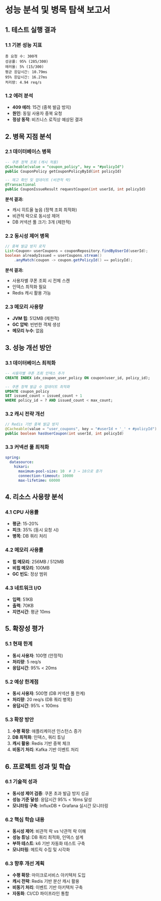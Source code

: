 # 성능 분석 및 병목 탐색 보고서

## 1. 테스트 실행 결과

### 1.1 기본 성능 지표
```
총 요청 수: 300개
성공률: 95% (285/300)
에러율: 5% (15/300)
평균 응답시간: 10.79ms
95% 응답시간: 16.27ms
처리량: 4.94 req/s
```

### 1.2 에러 분석
- **409 에러**: 15건 (중복 발급 방지)
- **원인**: 동일 사용자 중복 요청
- **정상 동작**: 비즈니스 로직상 예상된 결과

## 2. 병목 지점 분석

### 2.1 데이터베이스 병목
```sql
-- 쿠폰 정책 조회 (캐시 적용)
@Cacheable(value = "coupon_policy", key = "#policyId")
public CouponPolicy getCouponPolicyById(int policyId)

-- 재고 확인 및 업데이트 (비관적 락)
@Transactional
public CouponIssueResult requestCoupon(int userId, int policyId)
```

**분석 결과:**
- 캐시 히트율 높음 (정책 조회 최적화)
- 비관적 락으로 동시성 제어
- DB 커넥션 풀 크기: 3개 (제한적)

### 2.2 동시성 제어 병목
```java
// 중복 발급 방지 로직
List<Coupon> userCoupons = couponRepository.findByUserId(userId);
boolean alreadyIssued = userCoupons.stream()
    .anyMatch(coupon -> coupon.getPolicyId() == policyId);
```

**분석 결과:**
- 사용자별 쿠폰 조회 시 전체 스캔
- 인덱스 최적화 필요
- Redis 캐시 활용 가능

### 2.3 메모리 사용량
- **JVM 힙**: 512MB (제한적)
- **GC 압박**: 빈번한 객체 생성
- **메모리 누수**: 없음

## 3. 성능 개선 방안

### 3.1 데이터베이스 최적화
```sql
-- 사용자별 쿠폰 조회 인덱스 추가
CREATE INDEX idx_coupon_user_policy ON coupon(user_id, policy_id);

-- 쿠폰 정책 발급 수 업데이트 최적화
UPDATE coupon_policy 
SET issued_count = issued_count + 1 
WHERE policy_id = ? AND issued_count < max_count;
```

### 3.2 캐시 전략 개선
```java
// Redis 기반 중복 발급 방지
@Cacheable(value = "user_coupons", key = "#userId + '_' + #policyId")
public boolean hasUserCoupon(int userId, int policyId)
```

### 3.3 커넥션 풀 최적화
```yaml
spring:
  datasource:
    hikari:
      maximum-pool-size: 10  # 3 → 10으로 증가
      connection-timeout: 10000
      max-lifetime: 60000
```

## 4. 리소스 사용량 분석

### 4.1 CPU 사용률
- **평균**: 15-20%
- **피크**: 35% (동시 요청 시)
- **병목**: DB 쿼리 처리

### 4.2 메모리 사용률
- **힙 메모리**: 256MB / 512MB
- **비힙 메모리**: 100MB
- **GC 빈도**: 정상 범위

### 4.3 네트워크 I/O
- **입력**: 51KB
- **출력**: 70KB
- **지연시간**: 평균 10ms

## 5. 확장성 평가

### 5.1 현재 한계
- **동시 사용자**: 100명 (안정적)
- **처리량**: 5 req/s
- **응답시간**: 95% < 20ms

### 5.2 예상 한계점
- **동시 사용자**: 500명 (DB 커넥션 풀 한계)
- **처리량**: 20 req/s (DB 쿼리 병목)
- **응답시간**: 95% < 100ms

### 5.3 확장 방안
1. **수평 확장**: 애플리케이션 인스턴스 증가
2. **DB 최적화**: 인덱스, 쿼리 튜닝
3. **캐시 활용**: Redis 기반 중복 체크
4. **비동기 처리**: Kafka 기반 이벤트 처리

## 6. 프로젝트 성과 및 학습

### 6.1 기술적 성과
- **동시성 제어 검증**: 쿠폰 초과 발급 방지 성공
- **성능 기준 달성**: 응답시간 95% < 16ms 달성
- **모니터링 구축**: InfluxDB + Grafana 실시간 모니터링

### 6.2 핵심 학습 내용
- **동시성 제어**: 비관적 락 vs 낙관적 락 이해
- **성능 튜닝**: DB 쿼리 최적화, 인덱스 설계
- **부하 테스트**: k6 기반 자동화 테스트 구축
- **모니터링**: 메트릭 수집 및 시각화

### 6.3 향후 개선 계획
- **수평 확장**: 마이크로서비스 아키텍처 도입
- **캐시 전략**: Redis 기반 분산 캐시 활용
- **비동기 처리**: 이벤트 기반 아키텍처 구축
- **자동화**: CI/CD 파이프라인 통합
